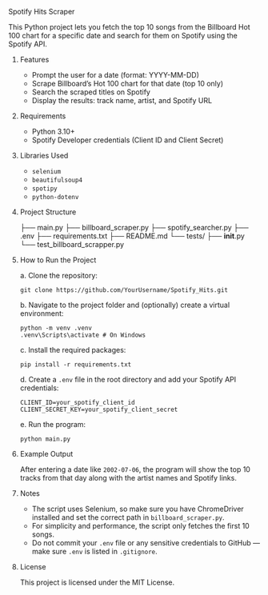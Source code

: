 Spotify Hits Scraper

This Python project lets you fetch the top 10 songs from the Billboard Hot 100 chart for a specific date and search for them on Spotify using the Spotify API.

1. Features

   - Prompt the user for a date (format: YYYY-MM-DD)
   - Scrape Billboard’s Hot 100 chart for that date (top 10 only)
   - Search the scraped titles on Spotify
   - Display the results: track name, artist, and Spotify URL

2. Requirements

   - Python 3.10+
   - Spotify Developer credentials (Client ID and Client Secret)

3. Libraries Used

   - `selenium`
   - `beautifulsoup4`
   - `spotipy`
   - `python-dotenv`

4. Project Structure

   ├── main.py
   ├── billboard_scraper.py
   ├── spotify_searcher.py
   ├── .env
   ├── requirements.txt
   ├── README.md
   └── tests/
         ├── __init__.py
         └── test_billboard_scrapper.py
	

5. How to Run the Project

   a. Clone the repository:
 
       git clone https://github.com/YourUsername/Spotify_Hits.git

   b. Navigate to the project folder and (optionally) create a virtual environment:

       python -m venv .venv
       .venv\Scripts\activate # On Windows

   c. Install the required packages:

       pip install -r requirements.txt


   d. Create a `.env` file in the root directory and add your Spotify API credentials:

       CLIENT_ID=your_spotify_client_id
       CLIENT_SECRET_KEY=your_spotify_client_secret

   e. Run the program:

       python main.py

6. Example Output

   After entering a date like `2002-07-06`, the program will show the top 10 tracks from that day along with the artist names and Spotify links.

7. Notes

   - The script uses Selenium, so make sure you have ChromeDriver installed and set the correct path in `billboard_scraper.py`.
   - For simplicity and performance, the script only fetches the first 10 songs.
   - Do not commit your `.env` file or any sensitive credentials to GitHub — make sure `.env` is listed in `.gitignore`.

8. License

   This project is licensed under the MIT License.
